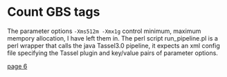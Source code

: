 # Count GBS tags
The parameter options ```-Xms512m -Xmx1g``` control minimum, maximum mempory allocation,
I have left them in. The perl script run_pipeline.pl is a perl wrapper that calls the java Tassel3.0 pipeline, 
it expects an xml config file specifying the Tassel plugin and key/value pairs of parameter options. 

[page 6](http://ciedeakin.files.wordpress.com/2013/12/hands_on_exercise_20140219rje.pdf)
